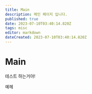 ```yaml
---
title: Main
description: 메인 페이지 입니다.
published: true
date: 2023-07-10T03:40:14.820Z
tags: misc
editor: markdown
dateCreated: 2023-07-10T03:40:14.820Z
---
```


# Main
테스트 하는거야!

예헤
